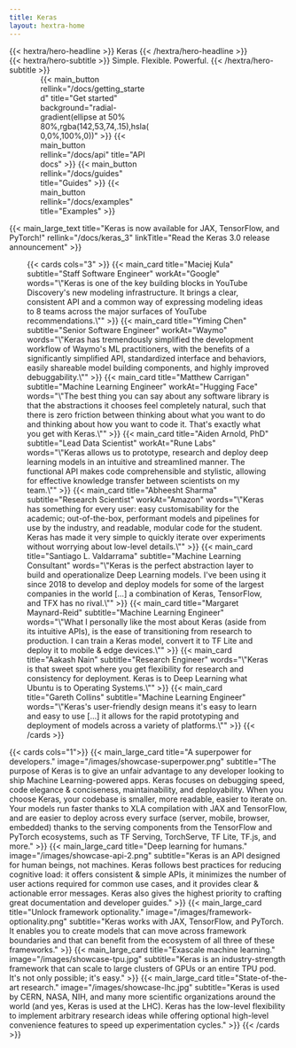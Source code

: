 ```yaml
---
title: Keras
layout: hextra-home
---
```


<div class="hx-mt-6 hx-mb-6">
{{< hextra/hero-headline >}}
  Keras
{{< /hextra/hero-headline >}}
</div>

<div class="hx-mb-12">
{{< hextra/hero-subtitle >}}
  Simple. Flexible. Powerful.
{{< /hextra/hero-subtitle >}}
</div>

<div class="hx-w-full hx-gap-4" style="--hextra-cards-grid-cols: 4; display: grid; grid-template-columns: repeat(auto-fill, minmax(max(150px, calc((100% - 2rem* 2) / var(--hextra-cards-grid-cols))), 1fr)); padding: 0 4em;">
{{< main_button rellink="/docs/getting_started" title="Get started" background="radial-gradient(ellipse at 50% 80%,rgba(142,53,74,.15),hsla(0,0%,100%,0))" >}}
{{< main_button rellink="/docs/api" title="API docs"  >}}
{{< main_button rellink="/docs/guides" title="Guides"  >}}
{{< main_button rellink="/docs/examples" title="Examples"  >}}
</div>

{{< main_large_text title="Keras is now available for JAX, TensorFlow, and PyTorch!" rellink="/docs/keras_3" linkTitle="Read the Keras 3.0 release announcement" >}}

<div class="hx-w-full" style="padding: 0 2rem; ">
{{< cards cols="3" >}}
{{< main_card title="Maciej Kula" subtitle="Staff Software Engineer" workAt="Google" words="\"Keras is one of the key building blocks in YouTube Discovery's new modeling infrastructure. It brings a clear, consistent API and a common way of expressing modeling ideas to 8 teams across the major surfaces of YouTube recommendations.\"" >}}
{{< main_card title="Yiming Chen" subtitle="Senior Software Engineer" workAt="Waymo" words="\"Keras has tremendously simplified the development workflow of Waymo's ML practitioners, with the benefits of a significantly simplified API, standardized interface and behaviors, easily shareable model building components, and highly improved debuggability.\"" >}}
{{< main_card title="Matthew Carrigan" subtitle="Machine Learning Engineer" workAt="Hugging Face" words="\"The best thing you can say about any software library is that the abstractions it chooses feel completely natural, such that there is zero friction between thinking about what you want to do and thinking about how you want to code it. That's exactly what you get with Keras.\"" >}}
{{< main_card title="Aiden Arnold, PhD" subtitle="Lead Data Scientist" workAt="Rune Labs" words="\"Keras allows us to prototype, research and deploy deep learning models in an intuitive and streamlined manner. The functional API makes code comprehensible and stylistic, allowing for effective knowledge transfer between scientists on my team.\"" >}}
{{< main_card title="Abheesht Sharma" subtitle="Research Scientist" workAt="Amazon" words="\"Keras has something for every user: easy customisability for the academic; out-of-the-box, performant models and pipelines for use by the industry, and readable, modular code for the student. Keras has made it very simple to quickly iterate over experiments without worrying about low-level details.\"" >}}
{{< main_card title="Santiago L. Valdarrama" subtitle="Machine Learning Consultant" words="\"Keras is the perfect abstraction layer to build and operationalize Deep Learning models. I've been using it since 2018 to develop and deploy models for some of the largest companies in the world [...] a combination of Keras, TensorFlow, and TFX has no rival.\"" >}}
{{< main_card title="Margaret Maynard-Reid" subtitle="Machine Learning Engineer" words="\"What I personally like the most about Keras (aside from its intuitive APIs), is the ease of transitioning from research to production. I can train a Keras model, convert it to TF Lite and deploy it to mobile & edge devices.\"" >}}
{{< main_card title="Aakash Nain" subtitle="Research Engineer" words="\"Keras is that sweet spot where you get flexibility for research and consistency for deployment. Keras is to Deep Learning what Ubuntu is to Operating Systems.\"" >}}
{{< main_card title="Gareth Collins" subtitle="Machine Learning Engineer" words="\"Keras's user-friendly design means it's easy to learn and easy to use [...] it allows for the rapid prototyping and deployment of models across a variety of platforms.\"" >}}
{{< /cards >}}
</div>

{{< cards cols="1">}}
{{< main_large_card title="A superpower for developers." image="/images/showcase-superpower.png" subtitle="The purpose of Keras is to give an unfair advantage to any developer looking to ship Machine Learning-powered apps. Keras focuses on debugging speed, code elegance & conciseness, maintainability, and deployability. When you choose Keras, your codebase is smaller, more readable, easier to iterate on. Your models run faster thanks to XLA compilation with JAX and TensorFlow, and are easier to deploy across every surface (server, mobile, browser, embedded) thanks to the serving components from the TensorFlow and PyTorch ecosystems, such as TF Serving, TorchServe, TF Lite, TF.js, and more." >}}
{{< main_large_card title="Deep learning for humans." image="/images/showcase-api-2.png" subtitle="Keras is an API designed for human beings, not machines. Keras follows best practices for reducing cognitive load: it offers consistent & simple APIs, it minimizes the number of user actions required for common use cases, and it provides clear & actionable error messages. Keras also gives the highest priority to crafting great documentation and developer guides." >}}
{{< main_large_card title="Unlock framework optionality." image="/images/framework-optionality.png" subtitle="Keras works with JAX, TensorFlow, and PyTorch. It enables you to create models that can move across framework boundaries and that can benefit from the ecosystem of all three of these frameworks." >}}
{{< main_large_card title="Exascale machine learning." image="/images/showcase-tpu.jpg" subtitle="Keras is an industry-strength framework that can scale to large clusters of GPUs or an entire TPU pod. It's not only possible; it's easy." >}}
{{< main_large_card title="State-of-the-art research." image="/images/showcase-lhc.jpg" subtitle="Keras is used by CERN, NASA, NIH, and many more scientific organizations around the world (and yes, Keras is used at the LHC). Keras has the low-level flexibility to implement arbitrary research ideas while offering optional high-level convenience features to speed up experimentation cycles." >}}
{{< /cards >}}
